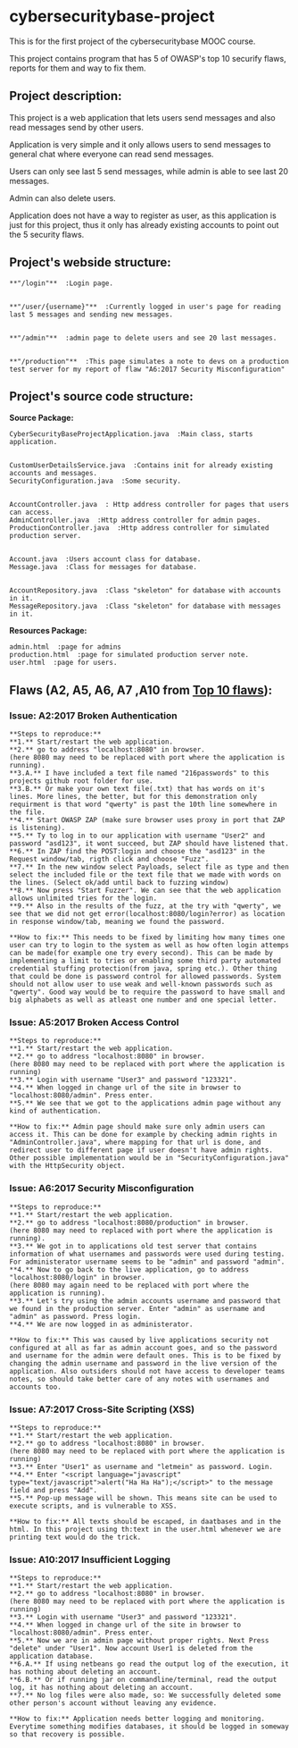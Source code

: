 # cybersecuritybase-project
This is for the first project of the cybersecuritybase MOOC course.  

This project contains program that has 5 of OWASP's top 10 securify flaws, reports for them and way to fix them.  

## 

## Project description:
This project is a web application that lets users send messages and also read messages send by other users.  

Application is very simple and it only allows users to send messages to general chat where everyone can read send messages.  

Users can only see last 5 send messages, while admin is able to see last 20 messages.  

Admin can also delete users.  

Application does not have a way to register as user, as this application is just for this project, thus it only has already existing accounts to point out the 5 security flaws.  

##

## Project's webside structure:  
	**"/login"**  :Login page.  


	**"/user/{username}"**  :Currently logged in user's page for reading last 5 messages and sending new messages.  


	**"/admin"**  :admin page to delete users and see 20 last messages.  


	**"/production"**  :This page simulates a note to devs on a production test server for my report of flaw "A6:2017 Security Misconfiguration"  

##

## Project's source code structure:

**Source Package:**


	CyberSecurityBaseProjectApplication.java  :Main class, starts application.  


	CustomUserDetailsService.java  :Contains init for already existing accounts and messages.  
	SecurityConfiguration.java  :Some security.  
	  

	AccountController.java  : Http address controller for pages that users can access.  
	AdminController.java  :Http address controller for admin pages.  
	ProductionController.java  :Http address controller for simulated production server.  


	Account.java  :Users account class for database.  
	Message.java  :Class for messages for database.  


	AccountRepository.java  :Class "skeleton" for database with accounts in it.  
	MessageRepository.java  :Class "skeleton" for database with messages in it.  


**Resources Package:**


	admin.html  :page for admins  
	production.html  :page for simulated production server note.  
	user.html  :page for users.  
	

##

## Flaws (A2, A5, A6, A7 ,A10 from [Top 10 flaws](https://www.owasp.org/images/7/72/OWASP_Top_10-2017_%28en%29.pdf.pdf)):

### **Issue: A2:2017 Broken Authentication**  
	**Steps to reproduce:**  
	**1.** Start/restart the web application.  
	**2.** go to address "localhost:8080" in browser.  
	(here 8080 may need to be replaced with port where the application is running).  
	**3.A.** I have included a text file named "216passwords" to this projects github root folder for use.  
	**3.B.** Or make your own text file(.txt) that has words on it's lines. More lines, the better, but for this demonstration only requirment is that word "qwerty" is past the 10th line somewhere in the file.  
	**4.** Start OWASP ZAP (make sure browser uses proxy in port that ZAP is listening).  
	**5.** Ty to log in to our application with username "User2" and password "asd123", it wont succeed, but ZAP should have listened that.  
	**6.** In ZAP find the POST:login and choose the "asd123" in the Request window/tab, rigth click and choose "Fuzz".  
	**7.** In the new window select Payloads, select file as type and then select the included file or the text file that we made with words on the lines. (Select ok/add until back to fuzzing window)  
	**8.** Now press "Start Fuzzer". We can see that the web application allows unlimited tries for the login.  
	**9.** Also in the results of the fuzz, at the try with "qwerty", we see that we did not get error(localhost:8080/login?error) as location in response window/tab, meaning we found the password.  

	**How to fix:** This needs to be fixed by limiting how many times one user can try to login to the system as well as how often login attemps can be made(for example one try every second). This can be made by implementing a limit to tries or enabling some third party automated credential stuffing protection(from java, spring etc.). Other thing that could be done is password control for allowed passwords. System should not allow user to use weak and well-known passwords such as "qwerty". Good way would be to require the password to have small and big alphabets as well as atleast one number and one special letter.  

### **Issue: A5:2017 Broken Access Control**  
	**Steps to reproduce:**  
	**1.** Start/restart the web application.  
	**2.** go to address "localhost:8080" in browser.  
	(here 8080 may need to be replaced with port where the application is running)  
	**3.** Login with username "User3" and password "123321".  
	**4.** When logged in change url of the site in browser to "localhost:8080/admin". Press enter.
	**5.** We see that we got to the applications admin page without any kind of authentication.  

	**How to fix:** Admin page should make sure only admin users can access it. This can be done for example by checking admin rights in "AdminController.java", where mapping for that url is done, and redirect user to different page if user doesn't have admin rights. Other possible implementation would be in "SecurityConfiguration.java" with the HttpSecurity object.  

### **Issue: A6:2017 Security Misconfiguration**  
	**Steps to reproduce:**  
	**1.** Start/restart the web application.  
	**2.** go to address "localhost:8080/production" in browser.  
	(here 8080 may need to replaced with port where the application is running).  
	**3.** We got in to applications old test server that contains information of what usernames and passwords were used during testing. For administerator username seems to be "admin" and password "admin".
	**4.** Now to go back to the live application, go to address "localhost:8080/login" in browser.  
	(here 8080 may again need to be replaced with port where the application is running).  
	**3.** Let's try using the admin accounts username and password that we found in the production server. Enter "admin" as username and "admin" as password. Press login.  
	**4.** We are now logged in as administerator.   

	**How to fix:** This was caused by live applications security not configured at all as far as admin account goes, and so the password and username for the admin were default ones. This is to be fixed by changing the admin username and password in the live version of the application. Also outsiders should not have access to developer teams notes, so should take better care of any notes with usernames and accounts too.   

### **Issue: A7:2017 Cross-Site Scripting (XSS)**  
	**Steps to reproduce:**  
	**1.** Start/restart the web application.  
	**2.** go to address "localhost:8080" in browser.  
	(here 8080 may need to be replaced with port where the application is running)  
	**3.** Enter "User1" as username and "letmein" as password. Login.  
	**4.** Enter "<script language="javascript" type="text/javascript">alert("Ha Ha Ha");</script>" to the message field and press "Add".  
	**5.** Pop-up message will be shown. This means site can be used to execute scripts, and is vulnerable to XSS.  

	**How to fix:** All texts should be escaped, in daatbases and in the html. In this project using th:text in the user.html whenever we are printing text would do the trick.  

### **Issue: A10:2017 Insufficient Logging**  
	**Steps to reproduce:**  
	**1.** Start/restart the web application.  
	**2.** go to address "localhost:8080" in browser.  
	(here 8080 may need to be replaced with port where the application is running)  
	**3.** Login with username "User3" and password "123321".  
	**4.** When logged in change url of the site in browser to "localhost:8080/admin". Press enter.  
	**5.** Now we are in admin page without proper rights. Next Press "delete" under "User1". Now account User1 is deleted from the application database.  
	**6.A.** If using netbeans go read the output log of the execution, it has nothing about deleting an account.  
	**6.B.** Or if running jar on commandline/terminal, read the output log, it has nothing about deleting an account.  
	**7.** No log files were also made, so: We successfully deleted some other person's account without leaving any evidence.

	**How to fix:** Application needs better logging and monitoring. Everytime something modifies databases, it should be logged in someway so that recovery is possible.  
